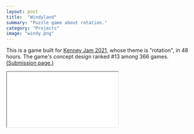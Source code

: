 ```yaml
---
layout: post
title:  "Windyland"
summary: "Puzzle game about rotation."
category: "Projects"
image: "windy.png"
---
```


This is a game built for [Kenney Jam 2021](https://itch.io/jam/kenney-jam-2021), whose theme is "rotation", in 48 hours. The game's concept design ranked #13 among 366 games. [(Submission page.)](https://itch.io/jam/kenney-jam-2021/rate/1167961)

<div class="aspect-ratio" style="
  display: absolute;
  width: 640px;
  height: 400px;
  padding: 0;
"><iframe src="{{ site.url }}/games/windy/index.html"/></div>